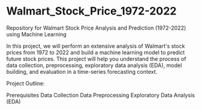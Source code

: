 # Walmart_Stock_Price_1972-2022
Repository for Walmart Stock Price Analysis and Prediction (1972-2022) using Machine Learning

In this project, we will perform an extensive analysis of Walmart's stock prices from 1972 to 2022 and build a machine learning model to predict future stock prices. This project will help you understand the process of data collection, preprocessing, exploratory data analysis (EDA), model building, and evaluation in a time-series forecasting context.

Project Outline:

Prerequisites
Data Collection
Data Preprocessing
Exploratory Data Analysis (EDA)
